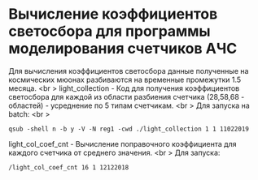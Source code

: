 # Вычисление коэффициентов светосбора для программы моделирования счетчиков АЧС

Для вычисления коэффициентов светосбора данные полученные на космических мюонах разбиваются на временные промежутки 1.5 месяца. <br \>
light_collection - Код для получения коэффициентов светосбора для каждой из области разбиения счетчика (28,58,68 - областей) - усреднение по 5 типам счетчикам. <br \> 
Для запуска на batch: <br \>
```
qsub -shell n -b y -V -N reg1 -cwd ./light_collection 1 1 11022019
```
light_col_coef_cnt - Вычисление поправочного коэффициента для каждого счетчика от среднего значения. <br \>
Для запуска:
``` 
/light_col_coef_cnt 16 1 12122018
```
